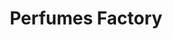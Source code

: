 ---
title: "Perfumes Factory"
url: /caracas/perfumes-factory-av-jose-antonio-paez/
shop: perfumería
---